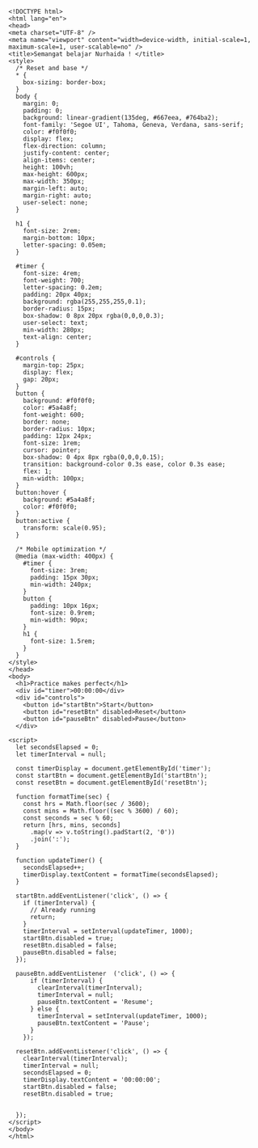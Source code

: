 
    <!DOCTYPE html>
    <html lang="en">
    <head>
    <meta charset="UTF-8" />
    <meta name="viewport" content="width=device-width, initial-scale=1, maximum-scale=1, user-scalable=no" />
    <title>Semangat belajar Nurhaida ! </title>
    <style>
      /* Reset and base */
      * {
        box-sizing: border-box;
      }
      body {
        margin: 0;
        padding: 0;
        background: linear-gradient(135deg, #667eea, #764ba2);
        font-family: 'Segoe UI', Tahoma, Geneva, Verdana, sans-serif;
        color: #f0f0f0;
        display: flex;
        flex-direction: column;
        justify-content: center;
        align-items: center;
        height: 100vh;
        max-height: 600px;
        max-width: 350px;
        margin-left: auto;
        margin-right: auto;
        user-select: none;
      }
    
      h1 {
        font-size: 2rem;
        margin-bottom: 10px;
        letter-spacing: 0.05em;
      }
    
      #timer {
        font-size: 4rem;
        font-weight: 700;
        letter-spacing: 0.2em;
        padding: 20px 40px;
        background: rgba(255,255,255,0.1);
        border-radius: 15px;
        box-shadow: 0 8px 20px rgba(0,0,0,0.3);
        user-select: text;
        min-width: 280px;
        text-align: center;
      }
    
      #controls {
        margin-top: 25px;
        display: flex;
        gap: 20px;
      }
      button {
        background: #f0f0f0;
        color: #5a4a8f;
        font-weight: 600;
        border: none;
        border-radius: 10px;
        padding: 12px 24px;
        font-size: 1rem;
        cursor: pointer;
        box-shadow: 0 4px 8px rgba(0,0,0,0.15);
        transition: background-color 0.3s ease, color 0.3s ease;
        flex: 1;
        min-width: 100px;
      }
      button:hover {
        background: #5a4a8f;
        color: #f0f0f0;
      }
      button:active {
        transform: scale(0.95);
      }
    
      /* Mobile optimization */
      @media (max-width: 400px) {
        #timer {
          font-size: 3rem;
          padding: 15px 30px;
          min-width: 240px;
        }
        button {
          padding: 10px 16px;
          font-size: 0.9rem;
          min-width: 90px;
        }
        h1 {
          font-size: 1.5rem;
        }
      }
    </style>
    </head>
    <body>
      <h1>Practice makes perfect</h1>
      <div id="timer">00:00:00</div>
      <div id="controls">
        <button id="startBtn">Start</button>
        <button id="resetBtn" disabled>Reset</button>
        <button id="pauseBtn" disabled>Pause</button>
      </div>
    
    <script>
      let secondsElapsed = 0;
      let timerInterval = null;
    
      const timerDisplay = document.getElementById('timer');
      const startBtn = document.getElementById('startBtn');
      const resetBtn = document.getElementById('resetBtn');
    
      function formatTime(sec) {
        const hrs = Math.floor(sec / 3600);
        const mins = Math.floor((sec % 3600) / 60);
        const seconds = sec % 60;
        return [hrs, mins, seconds]
          .map(v => v.toString().padStart(2, '0'))
          .join(':');
      }
    
      function updateTimer() {
        secondsElapsed++;
        timerDisplay.textContent = formatTime(secondsElapsed);
      }
    
      startBtn.addEventListener('click', () => {
        if (timerInterval) {
          // Already running
          return;
        }
        timerInterval = setInterval(updateTimer, 1000);
        startBtn.disabled = true;
        resetBtn.disabled = false;
        pauseBtn.disabled = false;
      });

      pauseBtn.addEventListener  ('click', () => {
          if (timerInterval) {
            clearInterval(timerInterval);
            timerInterval = null;
            pauseBtn.textContent = 'Resume';
          } else {
            timerInterval = setInterval(updateTimer, 1000);
            pauseBtn.textContent = 'Pause';
          }
        });

      resetBtn.addEventListener('click', () => {
        clearInterval(timerInterval);
        timerInterval = null;
        secondsElapsed = 0;
        timerDisplay.textContent = '00:00:00';
        startBtn.disabled = false;
        resetBtn.disabled = true;

       
      });
    </script>
    </body>
    </html>
    
